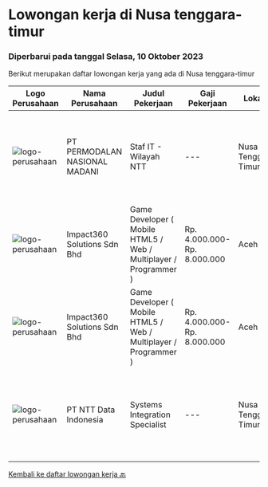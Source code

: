 
  # Lowongan kerja di Nusa tenggara-timur

  ### Diperbarui pada tanggal Selasa, 10 Oktober 2023

  Berikut merupakan daftar lowongan kerja yang ada di Nusa tenggara-timur

  |Logo Perusahaan | Nama Perusahaan | Judul Pekerjaan | Gaji Pekerjaan | Lokasi | Deskripsi | Tanggal diunggah | Pranala |
  | -------------- | --------------- | --------------- | --------- | --------- | -------------- | ------- | ----------- |
  |![logo-perusahaan](https://image-service-cdn.seek.com.au/5fd3417af2f9488964ef8f92c36fc78d54dd3999/ee4dce1061f3f616224767ad58cb2fc751b8d2dc)|PT PERMODALAN NASIONAL MADANI|Staf IT - Wilayah NTT|---|Nusa Tenggara Timur|Tugas Pokok &amp; Tanggung Jawab Utama Pelaksana IT: Melaksanakan Operasional &amp; infrastruktur Teknologi Informasi agar berjalan/berfungsi dengan...|Senin, 09 Oktober 2023|https://www.jobstreet.co.id/id/job/staf-it-wilayah-ntt-4492944?token=0~e42e72fa-5b3a-4e9f-82ee-a401a5adbd72&sectionRank=1&jobId=jobstreet-id-job-4492944|
|![logo-perusahaan](https://image-service-cdn.seek.com.au/cedff589ebe9d852a33989a35efb7fc721ea237a/ee4dce1061f3f616224767ad58cb2fc751b8d2dc)|Impact360 Solutions Sdn Bhd|Game Developer ( Mobile HTML5 / Web / Multiplayer / Programmer )|Rp. 4.000.000-Rp. 8.000.000|Aceh|We are hiring remote HTML5 game developers from all parts of Indonesia. If you have real experience building HTML5 games or applications, you're...|Senin, 09 Oktober 2023|https://www.jobstreet.co.id/id/job/game-developer-mobile-html5-web-multiplayer-programmer-5551698/origin/my?token=0~e42e72fa-5b3a-4e9f-82ee-a401a5adbd72&sectionRank=2&jobId=jobstreet-my-job-5551698|
|![logo-perusahaan](https://image-service-cdn.seek.com.au/35b00a50395e5c8ad6bf2130dfd2a19f9f4bbec5/ee4dce1061f3f616224767ad58cb2fc751b8d2dc)|Impact360 Solutions Sdn Bhd|Game Developer ( Mobile HTML5 / Web / Multiplayer / Programmer )|Rp. 4.000.000-Rp. 8.000.000|Aceh|We are hiring remote HTML5 game developers from all parts of Indonesia. If you have real experience building HTML5 games or applications, you're...|Selasa, 12 September 2023|https://www.jobstreet.co.id/id/job/game-developer-mobile-html5-web-multiplayer-programmer-5522263/origin/my?token=0~e42e72fa-5b3a-4e9f-82ee-a401a5adbd72&sectionRank=3&jobId=jobstreet-my-job-5522263|
|![logo-perusahaan](https://image-service-cdn.seek.com.au/5c07f6241f19f0664e51c3542e05aead1ea7cc15/ee4dce1061f3f616224767ad58cb2fc751b8d2dc)|PT NTT Data Indonesia|Systems Integration Specialist|---|Nusa Tenggara Timur|Apply nowDate: Sep 28, 2023Location: Any NTT location, KA, IN*************** { display: inline; }Company: NTT DATA ServicesReq ID: 241846 NTT DATA...|Rabu, 27 September 2023|https://www.jobstreet.co.id/id/job/systems-integration-specialist-1037057062?token=0~e42e72fa-5b3a-4e9f-82ee-a401a5adbd72&sectionRank=4&jobId=jobstreet-id-job-1037057062|


  [Kembali ke daftar lowongan kerja 🔙](../README.md#daftar-lowongan-kerja)
  